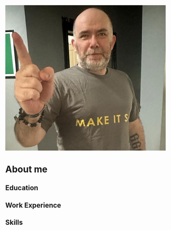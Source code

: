 <img src="assets/image.png" alt="Description of image" class="rounded-image">

# About me

## Education

## Work Experience

## Skills

